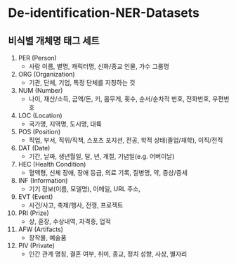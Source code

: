 # De-identification-NER-Datasets

## 비식별 개체명 태그 세트
1) PER (Person)
   - 사람 이름, 별명, 캐릭터명, 신화/종교 인물, 가수 그룹명
2) ORG (Organization)
   - 기관, 단체, 기업, 특정 단체를 지칭하는 것
3) NUM (Number)
   - 나이, 재산/소득, 금액/돈, 키, 몸무게, 횟수, 순서/순차적 번호, 전화번호, 우편번호
4) LOC (Location)
   - 국가명, 지역명, 도시명, 대륙
5) POS (Position)
   - 직업, 부서, 직위/직책, 스포츠 포지션, 전공, 학적 상태(졸업/재학), 이직/전직
6) DAT (Date)
   - 기간, 날짜, 생년월일, 달, 년, 계절, 기념일(e.g. 어버이날)
7) HEC (Health Condition)
   - 혈액형, 신체 장애, 장애 등급, 의료 기록, 질병명, 약, 증상/증세
8) INF (Information)
   - 기기 정보(이름, 모델명), 이메일, URL 주소, 
9) EVT (Event)
   - 사건/사고, 축제/행사, 전쟁, 프로젝트 
10) PRI (Prize)
    - 상, 훈장, 수상내역, 자격증, 업적
11) AFW (Artifacts)
    - 창작물, 예술품
12) PIV (Private)
    - 인간 관계 명칭, 결혼 여부, 취미, 종교, 정치 성향, 사상, 별자리